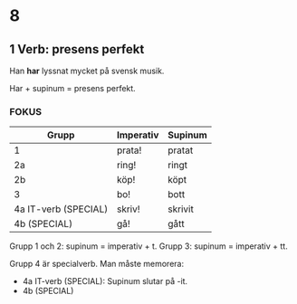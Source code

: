 # 8

## 1 Verb: presens perfekt

Han **har** lyssnat mycket på svensk musik.

Har + supinum = presens perfekt.

### FOKUS

| Grupp | Imperativ | Supinum |
| --- | --- | --- |
| 1    | prata!   | pratat  |
| 2a   | ring!    | ringt   |
| 2b   | köp!     | köpt    |
| 3    | bo!      | bott    |
| 4a IT-verb (SPECIAL) | skriv! | skrivit |
| 4b (SPECIAL) | gå! | gått |

Grupp 1 och 2: supinum = imperativ + t.
Grupp 3: supinum = imperativ + tt.

Grupp 4 är specialverb. Man måste memorera:
- 4a IT-verb (SPECIAL): Supinum slutar på -it.
- 4b (SPECIAL)
